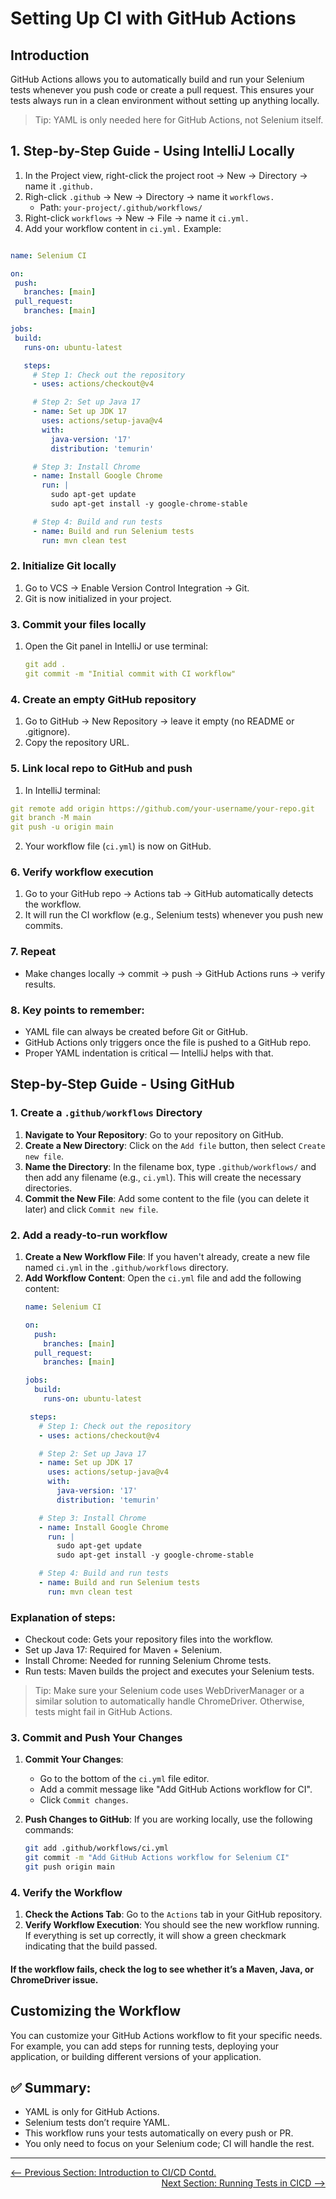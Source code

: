 # Setting Up CI with GitHub Actions

## Introduction

GitHub Actions allows you to automatically build and run your Selenium tests whenever you push code or create a pull request. This ensures your tests always run in a clean environment without setting up anything locally.

> Tip: YAML is only needed here for GitHub Actions, not Selenium itself.

## 1. Step-by-Step Guide - Using IntelliJ Locally
1. In the Project view, right-click the project root → New → Directory → name it `.github.`
2. Righ-click `.github` → New → Directory → name it `workflows.`
   - Path: `your-project/.github/workflows/`
3. Right-click `workflows` → New → File → name it `ci.yml.`
4. Add your workflow content in `ci.yml.` Example:
 ```yaml

name: Selenium CI

on:
  push:
    branches: [main]
  pull_request:
    branches: [main]

jobs:
  build:
    runs-on: ubuntu-latest

    steps:
      # Step 1: Check out the repository
      - uses: actions/checkout@v4

      # Step 2: Set up Java 17
      - name: Set up JDK 17
        uses: actions/setup-java@v4
        with:
          java-version: '17'
          distribution: 'temurin'

      # Step 3: Install Chrome
      - name: Install Google Chrome
        run: |
          sudo apt-get update
          sudo apt-get install -y google-chrome-stable

      # Step 4: Build and run tests
      - name: Build and run Selenium tests
        run: mvn clean test


   ```
### 2. Initialize Git locally

1. Go to VCS → Enable Version Control Integration → Git.
2. Git is now initialized in your project.

### 3. Commit your files locally

1. Open the Git panel in IntelliJ or use terminal:
   ```yaml
   git add .
   git commit -m "Initial commit with CI workflow"

   ```
### 4. Create an empty GitHub repository

1. Go to GitHub → New Repository → leave it empty (no README or .gitignore).
2. Copy the repository URL.

### 5. Link local repo to GitHub and push

1. In IntelliJ terminal:
```yaml
git remote add origin https://github.com/your-username/your-repo.git
git branch -M main
git push -u origin main

```
2. Your workflow file (`ci.yml`) is now on GitHub.

### 6. Verify workflow execution

1. Go to your GitHub repo → Actions tab → GitHub automatically detects the workflow.
2. It will run the CI workflow (e.g., Selenium tests) whenever you push new commits.

### 7. Repeat
- Make changes locally → commit → push → GitHub Actions runs → verify results.

 ### 8. Key points to remember:

- YAML file can always be created before Git or GitHub.
- GitHub Actions only triggers once the file is pushed to a GitHub repo.
- Proper YAML indentation is critical — IntelliJ helps with that.

## Step-by-Step Guide - Using GitHub

### 1. Create a `.github/workflows` Directory

1. **Navigate to Your Repository**: Go to your repository on GitHub.
2. **Create a New Directory**: Click on the `Add file` button, then select `Create new file`.
3. **Name the Directory**: In the filename box, type `.github/workflows/` and then add any filename (e.g., `ci.yml`). This will create the necessary directories.
4. **Commit the New File**: Add some content to the file (you can delete it later) and click `Commit new file`.

### 2. Add a ready-to-run workflow

1. **Create a New Workflow File**: If you haven't already, create a new file named `ci.yml` in the `.github/workflows` directory.
2. **Add Workflow Content**: Open the `ci.yml` file and add the following content:
   ```yaml
   name: Selenium CI

   on:
     push:
       branches: [main]
     pull_request:
       branches: [main]

   jobs:
     build:
       runs-on: ubuntu-latest

    steps:
      # Step 1: Check out the repository
      - uses: actions/checkout@v4

      # Step 2: Set up Java 17
      - name: Set up JDK 17
        uses: actions/setup-java@v4
        with:
          java-version: '17'
          distribution: 'temurin'

      # Step 3: Install Chrome
      - name: Install Google Chrome
        run: |
          sudo apt-get update
          sudo apt-get install -y google-chrome-stable

      # Step 4: Build and run tests
      - name: Build and run Selenium tests
        run: mvn clean test

   ```

### Explanation of steps:

- Checkout code: Gets your repository files into the workflow.
- Set up Java 17: Required for Maven + Selenium.
- Install Chrome: Needed for running Selenium Chrome tests.
- Run tests: Maven builds the project and executes your Selenium tests.
> Tip: Make sure your Selenium code uses WebDriverManager or a similar solution to automatically handle ChromeDriver. Otherwise, tests might fail in GitHub Actions.

### 3. Commit and Push Your Changes

1. **Commit Your Changes**: 
   - Go to the bottom of the `ci.yml` file editor.
   - Add a commit message like "Add GitHub Actions workflow for CI".
   - Click `Commit changes`.

2. **Push Changes to GitHub**: If you are working locally, use the following commands:
   ```sh
   git add .github/workflows/ci.yml
   git commit -m "Add GitHub Actions workflow for Selenium CI"
   git push origin main

   ```
### 4. Verify the Workflow

1. **Check the Actions Tab**: Go to the `Actions` tab in your GitHub repository.
2. **Verify Workflow Execution**: You should see the new workflow running. If everything is set up correctly, it will show a green checkmark indicating that the build passed.
#### If the workflow fails, check the log to see whether it’s a Maven, Java, or ChromeDriver issue.

## Customizing the Workflow

You can customize your GitHub Actions workflow to fit your specific needs. For example, you can add steps for running tests, deploying your application, or building different versions of your application.

## ✅ Summary:

- YAML is only for GitHub Actions.
- Selenium tests don’t require YAML.
- This workflow runs your tests automatically on every push or PR.
- You only need to focus on your Selenium code; CI will handle the rest.

---

<div style="width: 100%">
<a href='introduction-to-ci-cd.md'><-- Previous Section: Introduction to CI/CD Contd.</a>
<div align="right"><a href='running-tests-in-CICD.md'> Next Section: Running Tests in CICD --></a></div>
</div>
